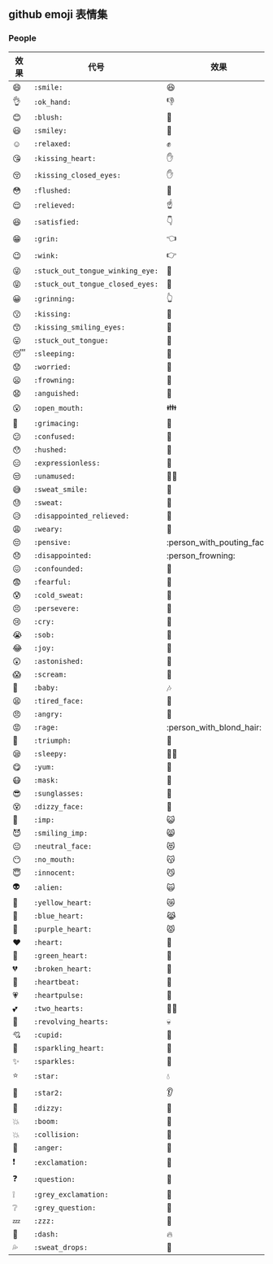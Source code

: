 ## github emoji 表情集

### People

| 效果 | 代号                             | 效果                       | 代号                         |
| ---- | -------------------------------- | -------------------------- | ---------------------------- |
| 😄   | `:smile:`                        | 😆                         | `:laughing:`                 |
| 👌   | `:ok_hand:`                      | 👎                         | ` :thumbsdown:` `:-1:`       |
| 😊   | `:blush:`                        | 👊                         | ` :punch:`                   |
| 😃   | `:smiley:`                       | 👊                         | `:facepunch:`                |
| ☺️   | `:relaxed:`                      | ✊                         | `:fist:`                     |
| 😘   | `:kissing_heart:`                | ✋                         | ` :hand:`                    |
| 😚   | `:kissing_closed_eyes:`          | ✋                         | ` :raised_hand:`             |
| 😳   | `:flushed:`                      | 👐                         | `:open_hands:`               |
| 😌   | `:relieved:`                     | ☝️                         | `:point_up:`                 |
| 😆   | `:satisfied: `                   | 👇                         | ` :point_down:`              |
| 😁   | `:grin:`                         | 👈                         | `:point_left:`               |
| 😉   | `:wink: `                        | 👉                         | `:point_right:`              |
| 😜   | `:stuck_out_tongue_winking_eye:` | 🙌                         | ` :raised_hands:`            |
| 😝   | `:stuck_out_tongue_closed_eyes:` | 🙏                         | ` :pray:`                    |
| 😀   | `:grinning: `                    | 👆                         | ` :point_up_2:`              |
| 😗   | `:kissing:`                      | 👏                         | `:clap:`                     |
| 😙   | `:kissing_smiling_eyes: `        | 💪                         | ` :muscle:`                  |
| 😛   | `:stuck_out_tongue:`             | 🤘                         | `:metal:`                    |
| 😴   | `:sleeping:`                     | 🖕                         | `:fu:`                       |
| 😟   | `:worried:`                      | 🏃                         | `:runner:`                   |
| 😦   | `:frowning: `                    | 🏃                         | `:running:`                  |
| 😧   | `:anguished:`                    | 👫                         | `:couple:`                   |
| 😮   | `:open_mouth:`                   | 👪                         | ` :family:`                  |
| 😬   | `:grimacing:`                    | 👬                         | `:two_men_holding_hands:`    |
| 😕   | `:confused:`                     | 👭                         | `:two_women_holding_hands:`  |
| 😯   | `:hushed:`                       | 💃                         | `:dancer:`                   |
| 😑   | `:expressionless:`               | 👯                         | ` :dancers:`                 |
| 😒   | `:unamused:`                     | 🙆‍♀️                         | `:ok_woman:`                 |
| 😅   | `:sweat_smile:`                  | 🙅                         | `:no_good:`                  |
| 😓   | `:sweat:`                        | 💁                         | ` :information_desk_person:` |
| 😥   | `:disappointed_relieved:`        | 🙋                         | ` :raising_hand:`            |
| 😩   | `:weary:`                        | 👰                         | `:bride_with_veil:`          |
| 😔   | `:pensive:`                      | :person_with_pouting_face: | `:person_with_pouting_face:` |
| 😞   | `:disappointed:`                 | :person_frowning:          | ` :person_frowning:`         |
| 😖   | `:confounded:`                   | 🙇                         | `:bow:`                      |
| 😨   | `:fearful:`                      | 💑                         | ` :couple_with_heart:`       |
| 😰   | `:cold_sweat:`                   | 💆                         | ` :massage:`                 |
| 😣   | `:persevere:`                    | 💇                         | ` :haircut:`                 |
| 😢   | `:cry:`                          | 💅                         | ` :nail_care:`               |
| 😭   | `:sob:`                          | 👦                         | ` :boy:`                     |
| 😂   | `:joy:`                          | 👧                         | ` :girl:`                    |
| 😲   | `:astonished:`                   | 👩                         | ` :woman:`                   |
| 😱   | `:scream:`                       | 👨                         | ` :man:`                     |
| 👶   | `:baby:`                         | 🎶                         | `:notes:`                    |
| 😫   | `:tired_face:`                   | 👵                         | ` :older_woman:`             |
| 😠   | `:angry:`                        | 👴                         | ` :older_man:`               |
| 😡   | `:rage:`                         | :person_with_blond_hair:   | ` :person_with_blond_hair:`  |
| 😤   | `:triumph:`                      | 👲                         | ` :man_with_gua_pi_mao:`     |
| 😪   | `:sleepy:`                       | 👳‍♂️                         | `:man_with_turban:`          |
| 😋   | `:yum:`                          | 👷                         | `:construction_worker:`      |
| 😷   | `:mask: `                        | 👮                         | ` :cop:`                     |
| 😎   | `:sunglasses:`                   | 👼                         | `:angel:`                    |
| 😵   | `:dizzy_face:`                   | 👸                         | ` :princess:`                |
| 👿   | `:imp:`                          | 😺                         | `:smiley_cat:`               |
| 😈   | `:smiling_imp: `                 | 😸                         | ` :smile_cat:`               |
| 😐   | `:neutral_face:`                 | 😻                         | ` :heart_eyes_cat:`          |
| 😶   | `:no_mouth:`                     | 😽                         | ` :kissing_cat:`             |
| 😇   | `:innocent:`                     | 😼                         | ` :smirk_cat:`               |
| 👽   | `:alien:`                        | 🙀                         | `:scream_cat:`               |
| 💛   | `:yellow_heart:`                 | 😿                         | ` :crying_cat_face:`         |
| 💙   | `:blue_heart:`                   | 😹                         | ` :joy_cat:`                 |
| 💜   | `:purple_heart: `                | 😾                         | ` :pouting_cat:`             |
| ❤️   | `:heart:`                        | 👹                         | ` :japanese_ogre:`           |
| 💚   | `:green_heart: `                 | 👺                         | ` :japanese_goblin:`         |
| 💔   | `:broken_heart: `                | 🙈                         | `:see_no_evil:`              |
| 💓   | `:heartbeat: `                   | 🙉                         | `:hear_no_evil:`             |
| 💗   | `:heartpulse: `                  | 🙊                         | ` :speak_no_evil:`           |
| 💕   | `:two_hearts: `                  | 💂‍♂️                         | ` :guardsman:`               |
| 💞   | `:revolving_hearts: `            | 💀                         | ` :skull:`                   |
| 💘   | `:cupid:`                        | 🐾                         | `:feet:`                     |
| 💖   | `:sparkling_heart:`              | 👄                         | ` :lips:`                    |
| ✨   | `:sparkles:`                     | 💋                         | `:kiss:`                     |
| ⭐   | `:star:`                         | 💧                         | `:droplet:`                  |
| 🌟   | `:star2: `                       | 👂                         | `:ear:`                      |
| 💫   | `:dizzy: `                       | 👀                         | `:eyes:`                     |
| 💥   | `:boom:`                         | 👃                         | `:nose:`                     |
| 💥   | `:collision: `                   | 👅                         | `:tongue:`                   |
| 💢   | `:anger:`                        | 💌                         | `:love_letter:`              |
| ❗   | `:exclamation: `                 | 👤                         | `:bust_in_silhouette:`       |
| ❓   | `:question: `                    | 👥                         | ` :busts_in_silhouette:`     |
| ❕   | `:grey_exclamation:`             | 💬                         | ` :speech_balloon:`          |
| ❔   | `:grey_question: `               | 💭                         | `:thought_balloon:`          |
| 💤   | `:zzz:`                          | 💩                         | `:hankey:` `:poop:` `:shit:` |
| 💨   | `:dash:`                         | 🔥                         | `:fire:`                     |
| 💦   | `:sweat_drops:`                  | 🎵                         | `:musical_note:`             |
